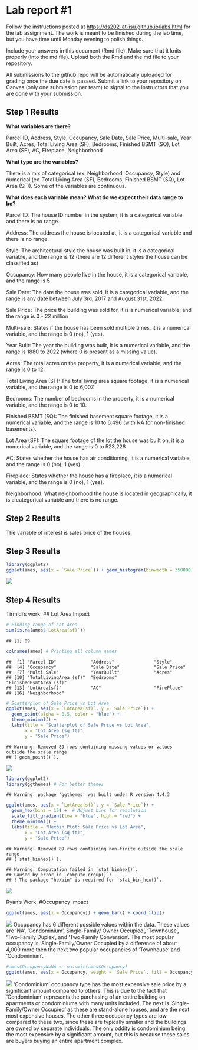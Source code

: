 
<!-- README.md is generated from README.Rmd. Please edit the README.Rmd file -->

# Lab report \#1

Follow the instructions posted at
<https://ds202-at-isu.github.io/labs.html> for the lab assignment. The
work is meant to be finished during the lab time, but you have time
until Monday evening to polish things.

Include your answers in this document (Rmd file). Make sure that it
knits properly (into the md file). Upload both the Rmd and the md file
to your repository.

All submissions to the github repo will be automatically uploaded for
grading once the due date is passed. Submit a link to your repository on
Canvas (only one submission per team) to signal to the instructors that
you are done with your submission.

## Step 1 Results

**What variables are there?**

Parcel ID, Address, Style, Occupancy, Sale Date, Sale Price, Multi-sale,
Year Built, Acres, Total Living Area (SF), Bedrooms, Finished BSMT (SQ),
Lot Area (SF), AC, Fireplace, Neighborhood

**What type are the variables?**

There is a mix of categorical (ex. Neighborhood, Occupancy, Style) and
numerical (ex. Total Living Area (SF), Bedrooms, Finished BSMT (SQ), Lot
Area (SF)). Some of the variables are continuous.

**What does each variable mean? What do we expect their data range to
be?**

Parcel ID: The house ID number in the system, it is a categorical
variable and there is no range.

Address: The address the house is located at, it is a categorical
variable and there is no range.

Style: The architectural style the house was built in, it is a
categorical variable, and the range is 12 (there are 12 different styles
the house can be classified as)

Occupancy: How many people live in the house, it is a categorical
variable, and the range is 5

Sale Date: The date the house was sold, it is a categorical variable,
and the range is any date between July 3rd, 2017 and August 31st, 2022.

Sale Price: The price the building was sold for, it is a numerical
variable, and the range is 0 - 22 million

Multi-sale: States if the house has been sold multiple times, it is a
numerical variable, and the range is 0 (no), 1 (yes).

Year Built: The year the building was built, it is a numerical variable,
and the range is 1880 to 2022 (where 0 is present as a missing value).

Acres: The total acres on the property, it is a numerical variable, and
the range is 0 to 12.

Total Living Area (SF): The total living area square footage, it is a
numerical variable, and the range is 0 to 6,007.

Bedrooms: The number of bedrooms in the property, it is a numerical
variable, and the range is 0 to 10.

Finished BSMT (SQ): The finished basement square footage, it is a
numerical variable, and the range is 10 to 6,496 (with NA for
non-finished basements).

Lot Area (SF): The square footage of the lot the house was built on, it
is a numerical variable, and the range is 0 to 523,228

AC: States whether the house has air conditioning, it is a numerical
variable, and the range is 0 (no), 1 (yes).

Fireplace: States whether the house has a fireplace, it is a numerical
variable, and the range is 0 (no), 1 (yes).

Neighborhood: What neighborhood the house is located in geographically,
it is a categorical variable and there is no range.

## Step 2 Results

The variable of interest is sales price of the houses.

## Step 3 Results

``` r
library(ggplot2)
ggplot(ames, aes(x = `Sale Price`)) + geom_histogram(binwidth = 350000)
```

![](README_files/figure-gfm/unnamed-chunk-2-1.png)<!-- -->

## Step 4 Results

Tirmidi’s work: \## Lot Area Impact

``` r
# Finding range of Lot Area
sum(is.na(ames$`LotArea(sf)`))
```

    ## [1] 89

``` r
colnames(ames) # Printing all column names
```

    ##  [1] "Parcel ID"             "Address"               "Style"                
    ##  [4] "Occupancy"             "Sale Date"             "Sale Price"           
    ##  [7] "Multi Sale"            "YearBuilt"             "Acres"                
    ## [10] "TotalLivingArea (sf)"  "Bedrooms"              "FinishedBsmtArea (sf)"
    ## [13] "LotArea(sf)"           "AC"                    "FirePlace"            
    ## [16] "Neighborhood"

``` r
# Scatterplot of Sale Price vs Lot Area
ggplot(ames, aes(x = `LotArea(sf)`, y = `Sale Price`)) +
  geom_point(alpha = 0.5, color = "blue") +
  theme_minimal() +
  labs(title = "Scatterplot of Sale Price vs Lot Area",
       x = "Lot Area (sq ft)",
       y = "Sale Price")
```

    ## Warning: Removed 89 rows containing missing values or values outside the scale range
    ## (`geom_point()`).

![](README_files/figure-gfm/unnamed-chunk-3-1.png)<!-- -->

``` r
library(ggplot2)
library(ggthemes) # For better themes
```

    ## Warning: package 'ggthemes' was built under R version 4.4.3

``` r
ggplot(ames, aes(x = `LotArea(sf)`, y = `Sale Price`)) +
  geom_hex(bins = 15) +  # Adjust bins for resolution
  scale_fill_gradient(low = "blue", high = "red") +
  theme_minimal() +
  labs(title = "Hexbin Plot: Sale Price vs Lot Area",
       x = "Lot Area (sq ft)",
       y = "Sale Price")
```

    ## Warning: Removed 89 rows containing non-finite outside the scale range
    ## (`stat_binhex()`).

    ## Warning: Computation failed in `stat_binhex()`.
    ## Caused by error in `compute_group()`:
    ## ! The package "hexbin" is required for `stat_bin_hex()`.

![](README_files/figure-gfm/unnamed-chunk-3-2.png)<!-- -->

Ryan’s Work: \#Occupancy Impact

``` r
ggplot(ames, aes(x = Occupancy)) + geom_bar() + coord_flip()
```

![](README_files/figure-gfm/unnamed-chunk-4-1.png)<!-- --> Occupancy has
6 different possible values within the data. These values are ‘NA’,
‘Condominium’, Single-Family/ Owner Occupied’, ‘Townhouse’, ‘Two-Family
Duplex’, and ‘Two-Family Conversion’. The most popular occupancy is
‘Single-Family/Owner Occupied by a difference of about 4,000 more then
the next two popular occupancies of ’Townhouse’ and ‘Condominium’.

``` r
#ames$OccupancyNoNA <- na.omit(ames$Occupancy)
ggplot(ames, aes(x = Occupancy, weight = `Sale Price`, fill = Occupancy)) + geom_bar() + coord_flip() + labs(x = "Occupancy", y = "Sale Price", title = "Occupancy vs Sale Price")
```

![](README_files/figure-gfm/unnamed-chunk-5-1.png)<!-- --> ‘Condominium’
occupancy type has the most expensive sale price by a significant amount
compared to others. This is due to the fact that ‘Condominium’
represents the purchasing of an entire building on apartments or
condominiums with many units included. The next is ‘Single-Family/Owner
Occupied’ as these are stand-alone houses, and are the next most
expensive houses. The other three occupancy types are low compared to
these two, since these are typically smaller and the buildings are owned
by separate individuals. The only oddity is condominium being the most
expensive by a significant amount, but this is because these sales are
buyers buying an entire apartment complex.
